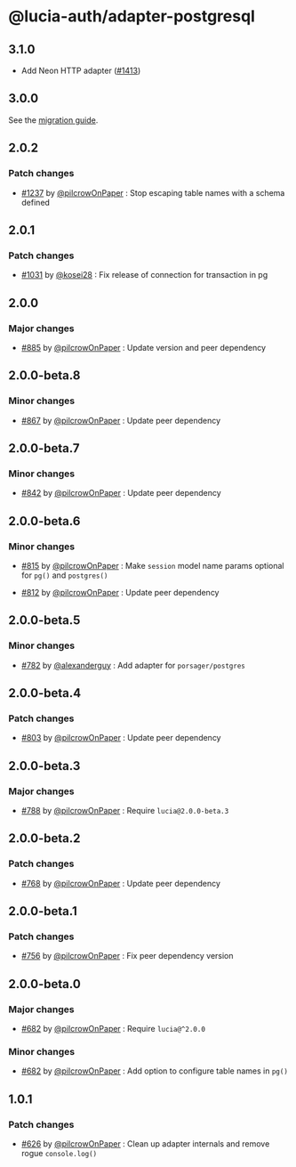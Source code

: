 # @lucia-auth/adapter-postgresql

## 3.1.0

-   Add Neon HTTP adapter ([#1413](https://github.com/lucia-auth/lucia/pull/1413))

## 3.0.0

See the [migration guide](https://v3.lucia-auth.com/upgrade-v3/postgresql).

## 2.0.2

### Patch changes

-   [#1237](https://github.com/lucia-auth/lucia/pull/1237) by [@pilcrowOnPaper](https://github.com/pilcrowOnPaper) : Stop escaping table names with a schema defined

## 2.0.1

### Patch changes

-   [#1031](https://github.com/pilcrowOnPaper/lucia/pull/1031) by [@kosei28](https://github.com/kosei28) : Fix release of connection for transaction in pg

## 2.0.0

### Major changes

-   [#885](https://github.com/pilcrowOnPaper/lucia/pull/885) by [@pilcrowOnPaper](https://github.com/pilcrowOnPaper) : Update version and peer dependency

## 2.0.0-beta.8

### Minor changes

-   [#867](https://github.com/pilcrowOnPaper/lucia/pull/867) by [@pilcrowOnPaper](https://github.com/pilcrowOnPaper) : Update peer dependency

## 2.0.0-beta.7

### Minor changes

-   [#842](https://github.com/pilcrowOnPaper/lucia/pull/842) by [@pilcrowOnPaper](https://github.com/pilcrowOnPaper) : Update peer dependency

## 2.0.0-beta.6

### Minor changes

-   [#815](https://github.com/pilcrowOnPaper/lucia/pull/815) by [@pilcrowOnPaper](https://github.com/pilcrowOnPaper) : Make `session` model name params optional for `pg()` and `postgres()`

-   [#812](https://github.com/pilcrowOnPaper/lucia/pull/812) by [@pilcrowOnPaper](https://github.com/pilcrowOnPaper) : Update peer dependency

## 2.0.0-beta.5

### Minor changes

-   [#782](https://github.com/pilcrowOnPaper/lucia/pull/782) by [@alexanderguy](https://github.com/alexanderguy) : Add adapter for `porsager/postgres`

## 2.0.0-beta.4

### Patch changes

-   [#803](https://github.com/pilcrowOnPaper/lucia/pull/803) by [@pilcrowOnPaper](https://github.com/pilcrowOnPaper) : Update peer dependency

## 2.0.0-beta.3

### Major changes

-   [#788](https://github.com/pilcrowOnPaper/lucia/pull/790) by [@pilcrowOnPaper](https://github.com/pilcrowOnPaper) : Require `lucia@2.0.0-beta.3`

## 2.0.0-beta.2

### Patch changes

-   [#768](https://github.com/pilcrowOnPaper/lucia/pull/768) by [@pilcrowOnPaper](https://github.com/pilcrowOnPaper) : Update peer dependency

## 2.0.0-beta.1

### Patch changes

-   [#756](https://github.com/pilcrowOnPaper/lucia/pull/756) by [@pilcrowOnPaper](https://github.com/pilcrowOnPaper) : Fix peer dependency version

## 2.0.0-beta.0

### Major changes

-   [#682](https://github.com/pilcrowOnPaper/lucia/pull/682) by [@pilcrowOnPaper](https://github.com/pilcrowOnPaper) : Require `lucia@^2.0.0`

### Minor changes

-   [#682](https://github.com/pilcrowOnPaper/lucia/pull/682) by [@pilcrowOnPaper](https://github.com/pilcrowOnPaper) : Add option to configure table names in `pg()`

## 1.0.1

### Patch changes

-   [#626](https://github.com/pilcrowOnPaper/lucia/pull/626) by [@pilcrowOnPaper](https://github.com/pilcrowOnPaper) : Clean up adapter internals and remove rogue `console.log()`
